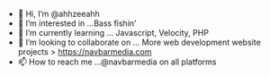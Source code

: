 - 👋 Hi, I’m @ahhzeeahh
- 👀 I’m interested in ...Bass fishin' 
- 🌱 I’m currently learning ... Javascript, Velocity, PHP
- 💞️ I’m looking to collaborate on ... More web development website projects > https://navbarmedia.com
- 📫 How to reach me ...@navbarmedia on all platforms

